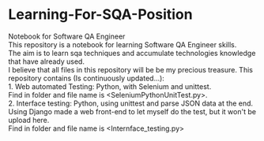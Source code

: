 # Learning-For-SQA-Position
Notebook for Software QA Engineer
<br>This repository is a notebook for learning Software QA Engineer skills.</br>
The aim is to learn sqa techniques and accumulate technologies knowledge that have already used. </br>
I believe that all files in this repository will be be my precious treasure.
This repository contains (Is continuously updated...): </br>
	1. Web automated Testing: Python, with Selenium and unittest.</br>
     Find in <Learn tech> folder and file name is <SeleniumPythonUnitTest.py>.</br>
	2. Interface testing: Python, using unittest and parse JSON data at the end. Using Django made a web front-end to let myself do the test, but it won't be upload here.</br>
     Find in <Learn tech> folder and file name is <Internface_testing.py> </br>
